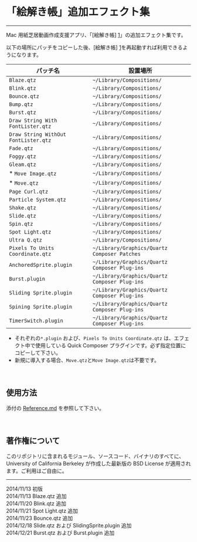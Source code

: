 「絵解き帳」追加エフェクト集
===============

----
Mac 用紙芝居動画作成支援アプリ、「[絵解き帳] [1]」の追加エフェクト集です。

以下の場所にパッチをコピーした後、[絵解き帳] [1]を再起動すれば利用できるようになります。

パッチ名| 設置場所
--------------------|----------
```Blaze.qtz```| ```~/Library/Compositions/```
```Blink.qtz```| ```~/Library/Compositions/```
```Bounce.qtz```| ```~/Library/Compositions/```
```Bump.qtz```| ```~/Library/Compositions/```
```Burst.qtz```| ```~/Library/Compositions/```
```Draw String With FontLister.qtz```| ```~/Library/Compositions/```
```Draw String WithOut FontLister.qtz```| ```~/Library/Compositions/```
```Fade.qtz```| ```~/Library/Compositions/```
```Foggy.qtz```| ```~/Library/Compositions/```
```Gleam.qtz```| ```~/Library/Compositions/```
* ```Move Image.qtz```| ```~/Library/Compositions/```
* ```Move.qtz```| ```~/Library/Compositions/```
```Page Curl.qtz```| ```~/Library/Compositions/```
```Particle System.qtz```| ```~/Library/Compositions/```
```Shake.qtz```| ```~/Library/Compositions/```
```Slide.qtz```| ```~/Library/Compositions/```
```Spin.qtz```| ```~/Library/Compositions/```
```Spot Light.qtz```| ```~/Library/Compositions/```
```Ultra Q.qtz```| ```~/Library/Compositions/```
```Pixels To Units Coordinate.qtz```| ```~/Library/Graphics/Quartz Composer Patches```
```AnchoredSprite.plugin```| ```~/Library/Graphics/Quartz Composer Plug-ins```
```Burst.plugin```| ```~/Library/Graphics/Quartz Composer Plug-ins```
```Sliding Sprite.plugin```| ```~/Library/Graphics/Quartz Composer Plug-ins```
```Spining Sprite.plugin```| ```~/Library/Graphics/Quartz Composer Plug-ins```
```TimerSwitch.plugin```|```~/Library/Graphics/Quartz Composer Plug-ins```

* それぞれの```*.plugin``` および、```Pixels To Units Coordinate.qtz``` は、エフェクト中で使用している Quick Composer プラグインです。必ず指定位置にコピーして下さい。
* 新規に導入する場合、```Move.qtz```と```Move Image.qtz```は不要です。

　
## 使用方法
添付の [Reference.md][2] を参照して下さい。

[1]:	http://nikyo.b.sourceforge.jp/%E4%BD%95%E3%81%9E%E3%80%81%E7%B5%B5%E8%A7%A3%E3%81%8D%E5%B8%B3/ "絵解き帳" 
[2]: Reference.md
　
## 著作権について

このリポジトリに含まれるモジュール、ソースコード、バイナリのすべてに、University of California Berkeley が作成した最新版の BSD License が適用されます。ご利用はご自由に。

----
2014/11/13 初版    
2014/11/13 Blaze.qtz 追加    
2014/11/20 Blink.qtz 追加    
2014/11/21 Spot Light.qtz 追加    
2014/11/23 Bounce.qtz 追加    
2014/12/18 Slide.qtz および SlidingSprite.plugin 追加    
2014/12/21 Burst.qtz および Burst.plugin 追加    
